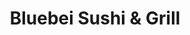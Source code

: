 ---
layout: place
title: "Bluebei Sushi & Grill"
permalink: /nevada/las-vegas/bluebei-sushi-grill.html
stateAbbr: NV
stateName: Nevada
cityName: Las Vegas
seo:
  name: "Bluebei Sushi & Grill"
  type: Restaurant
  links: http://bluebeisushi.com/
description: "Looking for sushi in Las Vegas, Nevada? Check out Bluebei Sushi & Grill for a delightful Japanese dining experience. Enjoy a variety of sushi and other dishe..."
place_id: ChIJ8WxBwPXJyIARJ8CJ79NCYy0
photos:
  - name: >-
      places/ChIJ8WxBwPXJyIARJ8CJ79NCYy0/photos/AeeoHcKzh0nwPPKG9S1GRfOlIHZyUsn-ApNN6jcBq1A1EqzyFq6ht9Mjx1Ar9vFOaI9hL3XoyMjpnlK2DFsGiQAA9gXGySN6ryzAxCfXR8jlwjJF2n5kpUFOPvMlMVJ9DgdG2ltVgQwFXV8FtwqhxUNdR5souceUhCcpE7U03_xrjf6Ey3d_62_7Z7twsXg3zOup5SCq-mUuT-pr7N-CI6tBjRCGNX7v8q82jeTstDQDb1wK7qMTre_l8gK2ShCxap3z5wXIBubgVY58rxrk9t_D8W4frnboaJozxyRXQF9dKqK2ZQ
    widthPx: 3025
    heightPx: 3024
    authorAttributions:
      - displayName: Bluebei Sushi & Grill
        uri: https://maps.google.com/maps/contrib/114216609007620910831
        photoUri: >-
          https://lh3.googleusercontent.com/a-/ALV-UjVo--dbwXotE2-CaGetFLZEQqfXBE0T3r0A_BUa_cjtCilS38j_=s100-p-k-no-mo
    flagContentUri: >-
      https://www.google.com/local/imagery/report/?cb_client=maps_api_places.places_api&image_key=!1e10!2sAF1QipOMxQg076S2r98P1pAhAQ0IIE7RsgMJpo31nRrc&hl=en-US
    googleMapsUri: >-
      https://www.google.com/maps/place//data=!3m4!1e2!3m2!1sAF1QipOMxQg076S2r98P1pAhAQ0IIE7RsgMJpo31nRrc!2e10!4m2!3m1!1s0x80c8c9f5c0416cf1:0x2d6342d3ef89c027
  - name: >-
      places/ChIJ8WxBwPXJyIARJ8CJ79NCYy0/photos/AeeoHcI6r9saIXReFEk2lTfJ_Avf44ZI9POVhm-E6dGqEQelULdqUrAaCb_0XAeukYu4_tgLGwJYtjA27gOP27BB1EkaJbfqQYJ3wUhFAddlqTAtNsnSPfq8hx0dq8NjlIn-AQ2nppPgx_8qlf4-dtZrbDyTC7IGg3UqERcHYrLU6QlUtY144oX2HE0a7rpxstMF-y8dFmjBsOuEJ3zthWxq-OylKufDbSd-QYK_jZ_iQO9xkLZEWfk91PxsTpw6PAkSRZF9F1D1mesVtatyNdV81q0oYyOU-CMcMrnTrT6k1yfP_w
    widthPx: 3024
    heightPx: 4032
    authorAttributions:
      - displayName: Bluebei Sushi & Grill
        uri: https://maps.google.com/maps/contrib/114216609007620910831
        photoUri: >-
          https://lh3.googleusercontent.com/a-/ALV-UjVo--dbwXotE2-CaGetFLZEQqfXBE0T3r0A_BUa_cjtCilS38j_=s100-p-k-no-mo
    flagContentUri: >-
      https://www.google.com/local/imagery/report/?cb_client=maps_api_places.places_api&image_key=!1e10!2sAF1QipM9n5nR1nnrm9WSQNhJWw64AT1vMktYdrKkb5vd&hl=en-US
    googleMapsUri: >-
      https://www.google.com/maps/place//data=!3m4!1e2!3m2!1sAF1QipM9n5nR1nnrm9WSQNhJWw64AT1vMktYdrKkb5vd!2e10!4m2!3m1!1s0x80c8c9f5c0416cf1:0x2d6342d3ef89c027
  - name: >-
      places/ChIJ8WxBwPXJyIARJ8CJ79NCYy0/photos/AeeoHcLSOXAqYFqj4PV2kPA_8YzKaodlp-IfRcv1-eQP_Joeov5mooaVacBT0EbI6wbqdNmhjgipvyaQj6KWaIhW1mLFOpxT2EgcnMQukkFCJuScT4KToJUR0SeJbtaDsr5JzC6rQmr0UAXlXSg0WZec7QTo0YzJ4u99RuYs2GShjIY2kfeZjQnwEqBOQPOnQt1FkkcqqpOZH_ItGMJtm3EI9wiM7qJd6NA_vpsBCQCxLLzcxIb6gr1FlFhQdR7vaOLsl2LulsrtFhfadZHYWSJ4EiVv0W6h1bfLXoxx7OlLOJ-NT-FknWGK6CW4gXyqPaQXiY2FSUUOqmoRbufgx0SXr0L3AT-Ntxj7C6j3zZJbIav-pkltK1dI0uzsvQ_cepuvv8aIeSNezF-XA-Hc2oFK2iNfqG2sAQS_YcXAJZjKqxc7xg
    widthPx: 4800
    heightPx: 3600
    authorAttributions:
      - displayName: Bryan Jones
        uri: https://maps.google.com/maps/contrib/116050136827171134304
        photoUri: >-
          https://lh3.googleusercontent.com/a/ACg8ocKD3dPJoKYbFSrOA9bZWvVeOCiEmEeGztVpb_OB4uxCQr8NqKs=s100-p-k-no-mo
    flagContentUri: >-
      https://www.google.com/local/imagery/report/?cb_client=maps_api_places.places_api&image_key=!1e10!2sCIHM0ogKEICAgMDIy7HvTQ&hl=en-US
    googleMapsUri: >-
      https://www.google.com/maps/place//data=!3m4!1e2!3m2!1sCIHM0ogKEICAgMDIy7HvTQ!2e10!4m2!3m1!1s0x80c8c9f5c0416cf1:0x2d6342d3ef89c027
  - name: >-
      places/ChIJ8WxBwPXJyIARJ8CJ79NCYy0/photos/AeeoHcLFS0-1ACRVhUCPYkJgapop1DrQ6OtMcnJDUt75iJ4EqM3KadPx83G_g2B-6bGA5xeQazG-_ZLDKo8ndfi1U5CE9Y3YQBNqa8GS114FhAGLtHogi1s2IzPHL8D-7LbmGmUfcNaS40TGPEOzjD6F61RO-bebaSMJv1Zo1YjUP-ZbPOVztaNJ0L5vRxX8OR_P6wk0kLBfzqP0JAcYBe-Tl6PwEi0cISSJJi0AmLFIhbk5cDugzBTEYVGzf57jpqY1dzjBroGE8uDTvUfz1lFR8SJuhFo7i_BV000xxehpbivxtHfdq4TYodcY3WVKx7MZxzDp2uM-5FCcAOwuXdLc2W9XnEWTmBImZMqeEnRXxPDQ-ID_wgZpmfXZ8WxPuM1CIDO0OJkAafYQe65-Eb_aenKsR_yuf51XvsMaaIc3qM9Lmhs
    widthPx: 4032
    heightPx: 3024
    authorAttributions:
      - displayName: Ryan Lackey
        uri: https://maps.google.com/maps/contrib/103773330699956362379
        photoUri: >-
          https://lh3.googleusercontent.com/a-/ALV-UjWDaew5nn8eGF6aqN2Jq3bTiJ5ZfruOQkflaFeHFnpwnfUsWQHi=s100-p-k-no-mo
    flagContentUri: >-
      https://www.google.com/local/imagery/report/?cb_client=maps_api_places.places_api&image_key=!1e10!2sCIHM0ogKEICAgIDP3ZaqkgE&hl=en-US
    googleMapsUri: >-
      https://www.google.com/maps/place//data=!3m4!1e2!3m2!1sCIHM0ogKEICAgIDP3ZaqkgE!2e10!4m2!3m1!1s0x80c8c9f5c0416cf1:0x2d6342d3ef89c027
  - name: >-
      places/ChIJ8WxBwPXJyIARJ8CJ79NCYy0/photos/AeeoHcJ9CLoqJL90jI-zGwV-Ni1a53fQ0YLHPeRM7YTvtTATLM9Nx7uN5MEFPhYu1P9v_Q6x6m5yEH1qxUBsARh9Dt8yMqsMSm4W4c1u9Q5yHS0OOFiTDODFes2Zylw_qXPdSqlzd6SzAaN2ok4YO8tjAQXLHgm50JbAz7UGlinpnDiyDOKfh_0r6hRsNyjEnxuJDdEv1zdaDfMKD23WHDUspmdQ_bdkRbDPUKPr098fHPVl1WgILHippBMSmKo6EpQzrELgfZHN-9grt_a8YvN7KUjbM6lnkNE3FFoPJJKfIQjQwog-P5cgwaZUYdocw8cWh_iwGAZE0uQ8E4gUDFdZRRBPph9j1zMHsjY--h88M5VNMkY9yJbhbIk2-czyk_VtFbo8y9ick_d8oJ-Wd7GYPObRPRalE2FfrEL4YomiwEV6yOHe
    widthPx: 4000
    heightPx: 3000
    authorAttributions:
      - displayName: Richard L
        uri: https://maps.google.com/maps/contrib/109231776901894992942
        photoUri: >-
          https://lh3.googleusercontent.com/a-/ALV-UjXPmNjNdVChDfYu87dm4yYmNjP71HQ4lDgIgpOL_d7AfG7yeq9S6Q=s100-p-k-no-mo
    flagContentUri: >-
      https://www.google.com/local/imagery/report/?cb_client=maps_api_places.places_api&image_key=!1e10!2sCIHM0ogKEICAgICn_PGQuQE&hl=en-US
    googleMapsUri: >-
      https://www.google.com/maps/place//data=!3m4!1e2!3m2!1sCIHM0ogKEICAgICn_PGQuQE!2e10!4m2!3m1!1s0x80c8c9f5c0416cf1:0x2d6342d3ef89c027
  - name: >-
      places/ChIJ8WxBwPXJyIARJ8CJ79NCYy0/photos/AeeoHcKrYs1_nN_ypas44GHd_7WVDgh2TgTTapzNSCd4st-T0QrHVncyY0JmazJNS5QiFOvohILwpKMONm0MagMiZ8O2Wrtj9C-hM6rpNOIY9PpUTG6NBHLvwcLBmGtlP2yC3AQVtiB3TqnyHV2zGr2acS4Xbn_S8GyWUO-Xj6SFmEcIQ_zu6_tMvF84D0-h3CjSnajRwH5MB2y7_t_7xdZ17GWPzv7I03Z_EKu7b2ajWul7JWNZ1CzuXBzelsm7ChCZ4-G1FAs08-KbaoWF6VAnW6Obk78tPOdZLWXkIYnkUb-i0hCDJbG5fhdTBgrXGt6-SiRSChD0HPBfqxTb9LH6w4_rPB-a-IA3WPwfLqdVETElsBTmCWbZ3KOjGaJY_gHY1JsNsmARiigrAm2c7oVi8ildFhIPnTcIAwfuHs9eh2p3fRbj
    widthPx: 3024
    heightPx: 4032
    authorAttributions:
      - displayName: Sean D
        uri: https://maps.google.com/maps/contrib/101822002236101935698
        photoUri: >-
          https://lh3.googleusercontent.com/a-/ALV-UjWlFajAsFPPxzFLxpk9qCjpeAjLEofLgRUSI8vkgqf74aO5Ce73=s100-p-k-no-mo
    flagContentUri: >-
      https://www.google.com/local/imagery/report/?cb_client=maps_api_places.places_api&image_key=!1e10!2sCIHM0ogKEICAgIDbp53v6QE&hl=en-US
    googleMapsUri: >-
      https://www.google.com/maps/place//data=!3m4!1e2!3m2!1sCIHM0ogKEICAgIDbp53v6QE!2e10!4m2!3m1!1s0x80c8c9f5c0416cf1:0x2d6342d3ef89c027
  - name: >-
      places/ChIJ8WxBwPXJyIARJ8CJ79NCYy0/photos/AeeoHcKneINdXHSMvVanmiTeA5z6X3jnc8i5BWnn0qdgf50EM-BGDiqSfhvWu-lMUC9zdGMq-eiy4StFR059i2zA8YmcheotVRrhCNKjCuCaXenFh_99jGd8dItyURN3Anru0noymLdcwiv0Ehydn5xwvJ5siIAaN0MCoPx3TOjFFsEBRPiW6SR63KqYWZJbP5zHGC9rlKKXYIV5zA9cakrEj-Sa8XA0LEb96RaDGVTrv4soiP-lVTx6Kdzq8zYPr7RThAxHVk91xDF-1rM451rsLPaED0fudqTwH-a2smT6dE_Q-nnCKGiyI7lPaM5sFmNReUovxtmQRMAS-xd-Z1X5Pb4AnAcok1yvrhi1Ge0kIzWfxZQHBQ4sSh-ywAH_pdO7TNCvqe_GNu_2U8NTW0SyU3U9QfUW2UIlfT0RZBdLPwY
    widthPx: 4000
    heightPx: 3000
    authorAttributions:
      - displayName: famousaj1
        uri: https://maps.google.com/maps/contrib/115239021190550549559
        photoUri: >-
          https://lh3.googleusercontent.com/a-/ALV-UjXYHo-XUSq56yjY-aYIY-KV8uy8BNqyFvKFmsYpU_elDqvid4A=s100-p-k-no-mo
    flagContentUri: >-
      https://www.google.com/local/imagery/report/?cb_client=maps_api_places.places_api&image_key=!1e10!2sCIHM0ogKEICAgICZ26vLXQ&hl=en-US
    googleMapsUri: >-
      https://www.google.com/maps/place//data=!3m4!1e2!3m2!1sCIHM0ogKEICAgICZ26vLXQ!2e10!4m2!3m1!1s0x80c8c9f5c0416cf1:0x2d6342d3ef89c027
  - name: >-
      places/ChIJ8WxBwPXJyIARJ8CJ79NCYy0/photos/AeeoHcJAk658Mn1D8-pyfS73hb0epc3Pz4MuzJPTUXHo0ua47J1Qg9N6mORm5EFyIQuLKuAsdmNcwtO7F9A-dnXZAT0WqiguzN50fld6JFjChSnp7qjFSTO1ybtyMPozlS16j_Z0la1t1U28l1gFL16btEUOjF0uQKQB62q5oH9SepCE0o8Xt9tltxyT4REGuI1x3yveqlSiHBvGyQin-A5KvdRqmPRNzYuExVlRrk_w-A67dgAii4YMrOQHzJlFUZHGpyB71B04quK7VxUtJuX1tZ3NiljrE7T3VYb3GkPfcJlP1Nci-2Kkwb4SeBq47k2GluQMbb0UFrPeG7YCIEa-86mKp3njyFfGkbVaUhdYMyLjCW4fvL2HYZ1PzvtNRcg0TPqbGvDIEDKFkH0NapRyrJJSp_MZ8zw00Zz578QzuxVqeUTz
    widthPx: 3000
    heightPx: 4000
    authorAttributions:
      - displayName: Mari Reyes (M.Reyes)
        uri: https://maps.google.com/maps/contrib/113768141277863072642
        photoUri: >-
          https://lh3.googleusercontent.com/a-/ALV-UjUgP13m9-KRahHfJemFhPrNn_5GYA79RA_bTO0Bjmaa9M4Zj-WVEA=s100-p-k-no-mo
    flagContentUri: >-
      https://www.google.com/local/imagery/report/?cb_client=maps_api_places.places_api&image_key=!1e10!2sCIHM0ogKEICAgMDI_KLpwgE&hl=en-US
    googleMapsUri: >-
      https://www.google.com/maps/place//data=!3m4!1e2!3m2!1sCIHM0ogKEICAgMDI_KLpwgE!2e10!4m2!3m1!1s0x80c8c9f5c0416cf1:0x2d6342d3ef89c027
  - name: >-
      places/ChIJ8WxBwPXJyIARJ8CJ79NCYy0/photos/AeeoHcJRpvHAcGHjKTdMVdvNgnW-9kV33ARq1ov4a_monOJOp35I5e1X3j_xLRl36iN7ZE3D92gELAtbXitKmaMc8mSONoKfS1IoTTnw--YvYQYBD12rHEuw22iIHAZGStmVv1NnMa1CXTnbQ5R2F8XLxHd6Q360-RKMOArd7c4lHkxC8jztwT-rl38b0ie_zG8jukokCImhdjhKLkcRtPjb5KU6yjTIHCL0XzR1QGlHzjwVqfLbNCiIK1dszwPA3Uxoyoieq4v3SnImdOLZOt1ct9h6i4ZDBYueEytwZNHWVoEYbYMGRliFkMesGFI4Xi67M9nf5wochRiiJRHtWEmQkVm0GE3HA4zHcdao_2RMHiI9dw-wuYrKzbzmSBsnoV54rVxyPmOA1bH6yuZ-y4D5k_qVl9_OoBE0h6LFIppATauGCZ4L
    widthPx: 3024
    heightPx: 4032
    authorAttributions:
      - displayName: Lupe Villanueva
        uri: https://maps.google.com/maps/contrib/105851731987988807541
        photoUri: >-
          https://lh3.googleusercontent.com/a/ACg8ocJCglkNuNJRMgWG9pYzMbrJNev4DIzsXkcuSTSZzq9ghqs9fI8=s100-p-k-no-mo
    flagContentUri: >-
      https://www.google.com/local/imagery/report/?cb_client=maps_api_places.places_api&image_key=!1e10!2sCIHM0ogKEICAgICzsZmjwwE&hl=en-US
    googleMapsUri: >-
      https://www.google.com/maps/place//data=!3m4!1e2!3m2!1sCIHM0ogKEICAgICzsZmjwwE!2e10!4m2!3m1!1s0x80c8c9f5c0416cf1:0x2d6342d3ef89c027
  - name: >-
      places/ChIJ8WxBwPXJyIARJ8CJ79NCYy0/photos/AeeoHcKS4RLQJE2XP1BF1mb2Qcsl7qJaCfurahKhuvlbacwCu4bTr9Mp9zMPF8f3ya-tcVrON-uVHaLJyWscGCa14tyXrzMR7dLU-JPE1iAC9q1Wy_u5royUCrfy71KgcBYCVbMYcr2ffq_EDYRPPQLygClgfOvymP5YbREqMG_oIaeM99IYMw8H40uIb92y-pnvsREQpBpVYtRNH4hszlSlZaUYgyuM6t5ocDDrc1PWLYCaj07IYm1HFRGQ7GZA5X4hgq1AsGbQLfUfgOVVim5kWXhLJMEEDzLKm_-h9kQydhS_ODPcdD2VaEL_QW2wmKR64mj92sbUBqQr4qW5bWUIFdrYmhhJisk2o175uZyMejrC_AMm3gk8I6C3EYUXN-TXYI0XPuXcc2SaZILCQJXz6tU1PDiDh5hc42TSTRoaY61YGw
    widthPx: 3024
    heightPx: 4032
    authorAttributions:
      - displayName: Youngsoon Kim
        uri: https://maps.google.com/maps/contrib/102909607700866209527
        photoUri: >-
          https://lh3.googleusercontent.com/a-/ALV-UjX9_FbIIHdtBnvvOWeXg9ItOzRH-EhBPHJjSMDpbtwcsPZanZ95Rg=s100-p-k-no-mo
    flagContentUri: >-
      https://www.google.com/local/imagery/report/?cb_client=maps_api_places.places_api&image_key=!1e10!2sCIHM0ogKEICAgICZo4bRbw&hl=en-US
    googleMapsUri: >-
      https://www.google.com/maps/place//data=!3m4!1e2!3m2!1sCIHM0ogKEICAgICZo4bRbw!2e10!4m2!3m1!1s0x80c8c9f5c0416cf1:0x2d6342d3ef89c027
address: '7825 Blue Diamond Rd #106, Las Vegas, NV 89178, USA'
street: '7825 Blue Diamond Rd #106'
city: Las Vegas
state: NV
zip: '89178'
country: USA
neighborhood: null
latitude: '36.018767'
longitude: '-115.262353'
accessibility_options:
  wheelchairAccessibleParking: true
  wheelchairAccessibleEntrance: true
  wheelchairAccessibleRestroom: true
  wheelchairAccessibleSeating: true
business_status: OPERATIONAL
name: Bluebei Sushi & Grill
google_maps_links:
  directionsUri: >-
    https://www.google.com/maps/dir//''/data=!4m7!4m6!1m1!4e2!1m2!1m1!1s0x80c8c9f5c0416cf1:0x2d6342d3ef89c027!3e0
  placeUri: https://maps.google.com/?cid=3270531232425426983
  writeAReviewUri: >-
    https://www.google.com/maps/place//data=!4m3!3m2!1s0x80c8c9f5c0416cf1:0x2d6342d3ef89c027!12e1
  reviewsUri: >-
    https://www.google.com/maps/place//data=!4m4!3m3!1s0x80c8c9f5c0416cf1:0x2d6342d3ef89c027!9m1!1b1
  photosUri: >-
    https://www.google.com/maps/place//data=!4m3!3m2!1s0x80c8c9f5c0416cf1:0x2d6342d3ef89c027!10e5
primary_type: Sushi Restaurant
opening_hours:
  regular: null
  current: null
secondary_opening_hours:
  regular:
    weekdayDescriptions: null
    type: null
  current:
    weekdayDescriptions: null
    type: null
phone: (702) 384-0275
price_level: PRICE_LEVEL_MODERATE
price_range: $20 &ndash; $30
rating: '4.7'
rating_count: 314
website: http://bluebeisushi.com/
reviews: null
parking_options: null
payment_options: null
allow_dogs: null
curbside_pickup: null
delivery: null
dine_in: null
good_for_children: null
good_for_groups: null
good_for_sports: null
live_music: null
menu_for_children: null
outdoor_seating: null
reservable: null
restroom: null
serves_beer: null
serves_breakfast: null
serves_brunch: null
serves_cocktails: null
serves_coffee: null
serves_dinner: null
serves_dessert: null
serves_lunch: null
serves_vegetarian_food: null
serves_wine: null
takeout: null
summary: null

---